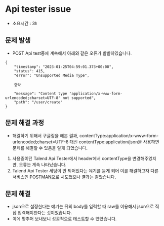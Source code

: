 # Api tester issue
- 소요시간 : 3h


## 문제 발생
- POST Api test중에 계속해서 아래와 같은 오류가 발발하였습니다.

```
{
    "timestamp": "2023-01-25T04:59:01.373+00:00",
    "status": 415,
    "error": "Unsupported Media Type",
    
    중략

    "message": "Content type 'application/x-www-form-urlencoded;charset=UTF-8' not supported",
    "path": "/user/create"
}    
```
## 문제 해결 과정
- 해결하기 위해서 구글링을 해본 결과, contentType:application/x-www-form-urlencoded;charset=UTF-8 대신
contentType:application/json을 사용하면 문제를 해결할 수 있음을 알게 되었습니다.
1. 사용중이던 Talend Api Tester에서  header에서 contentType을 변경해주었지만, 오류는 계속 나타났습니다.
2. Talend Api Tester 세팅이 안 되어있다는 얘기를 듣게 되어 이를 해결하고자 다른 서비스인 POSTMAN으로 시도했으나 결과는 같았습니다.

## 문제 해결
- json으로 설정한다는 얘기는 뒤의 body를 입력할 때 raw를 이용해서 json으로 직접 입력해야한다는 것이었습니다.
- 이에 맞추어 보내보니 성공적으로 테스트할 수 있었습니다.